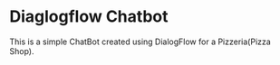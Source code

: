 # Diaglogflow Chatbot
This is a simple ChatBot created using DialogFlow for a Pizzeria(Pizza Shop).
